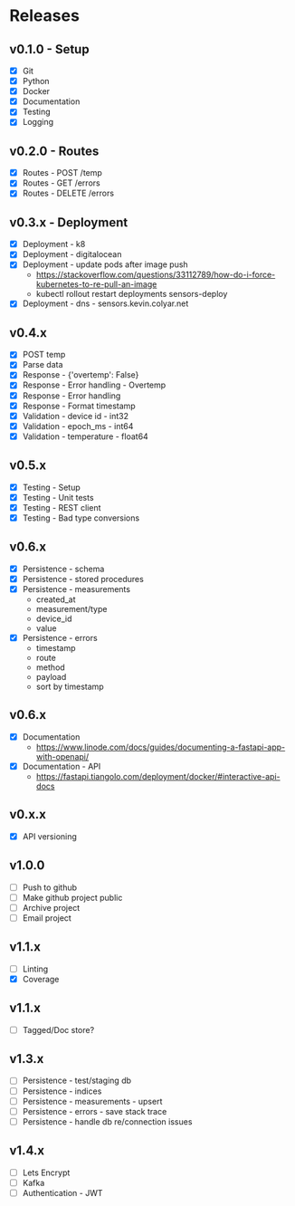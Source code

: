 # Releases

## v0.1.0 - Setup
- [X] Git
- [X] Python
- [X] Docker
- [X] Documentation
- [X] Testing
- [X] Logging

## v0.2.0 - Routes
- [X] Routes - POST /temp
- [X] Routes - GET /errors
- [X] Routes - DELETE /errors

## v0.3.x - Deployment
- [X] Deployment - k8
- [X] Deployment - digitalocean
- [X] Deployment - update pods after image push
  + https://stackoverflow.com/questions/33112789/how-do-i-force-kubernetes-to-re-pull-an-image
  + kubectl rollout restart deployments sensors-deploy
- [X] Deployment - dns - sensors.kevin.colyar.net

## v0.4.x
- [X] POST temp
- [X] Parse data
- [X] Response - {'overtemp': False}
- [X] Response - Error handling - Overtemp
- [X] Response - Error handling
- [X] Response - Format timestamp
- [X] Validation - device id - int32
- [X] Validation - epoch_ms - int64
- [X] Validation - temperature - float64

## v0.5.x
- [X] Testing - Setup
- [X] Testing - Unit tests
- [X] Testing - REST client
- [X] Testing - Bad type conversions

## v0.6.x
- [X] Persistence - schema
- [X] Persistence - stored procedures
- [X] Persistence - measurements
    + created_at
    + measurement/type
    + device_id 
    + value 
- [X] Persistence - errors
    + timestamp
    + route
    + method
    + payload
    + sort by timestamp

## v0.6.x
- [X] Documentation
  + https://www.linode.com/docs/guides/documenting-a-fastapi-app-with-openapi/
- [X] Documentation - API
  + https://fastapi.tiangolo.com/deployment/docker/#interactive-api-docs

## v0.x.x
- [X] API versioning

## v1.0.0
- [ ] Push to github
- [ ] Make github project public
- [ ] Archive project
- [ ] Email project

## v1.1.x
- [ ] Linting
- [X] Coverage

## v1.1.x
- [ ] Tagged/Doc store?

## v1.3.x
- [ ] Persistence - test/staging db
- [ ] Persistence - indices
- [ ] Persistence - measurements - upsert
- [ ] Persistence - errors - save stack trace
- [ ] Persistence - handle db re/connection issues

## v1.4.x
- [ ] Lets Encrypt
- [ ] Kafka
- [ ] Authentication - JWT
